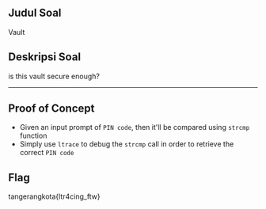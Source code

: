 ## Judul Soal
Vault

## Deskripsi Soal

is this vault secure enough?

---
## Proof of Concept
- Given an input prompt of `PIN code`, then it'll be compared using `strcmp` function
- Simply use `ltrace` to debug the `strcmp` call in order to retrieve the correct `PIN code`

## Flag

tangerangkota{ltr4cing_ftw}
